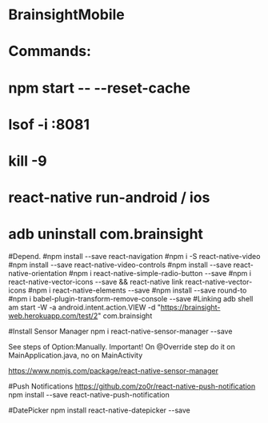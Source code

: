 # BrainsightMobile
# Commands:
# npm start -- --reset-cache
# lsof -i :8081
# kill -9 <pid>
# react-native run-android / ios
# adb uninstall com.brainsight

#Depend.
#npm install --save react-navigation
#npm i -S react-native-video
#npm install --save react-native-video-controls
#npm install --save react-native-orientation
#npm i react-native-simple-radio-button --save
#npm i react-native-vector-icons --save && react-native link react-native-vector-icons
#npm i react-native-elements --save
#npm install --save round-to
#npm i babel-plugin-transform-remove-console --save
#Linking
adb shell am start -W -a android.intent.action.VIEW -d "https://brainsight-web.herokuapp.com/test/2" com.brainsight

#Install Sensor Manager
npm i react-native-sensor-manager --save

See steps of Option:Manually.
Important! On @Override step do it on MainApplication.java, no on MainActivity

https://www.npmjs.com/package/react-native-sensor-manager


#Push Notifications
https://github.com/zo0r/react-native-push-notification
npm install --save react-native-push-notification

#DatePicker
npm install react-native-datepicker --save